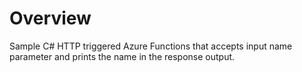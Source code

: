 # Overview
 Sample C# HTTP triggered Azure Functions that accepts input name parameter and prints the name in the response output.
